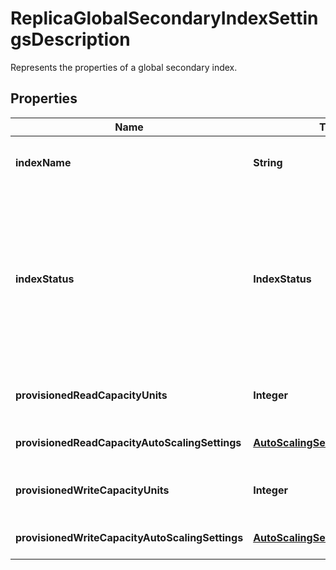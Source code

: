 

# ReplicaGlobalSecondaryIndexSettingsDescription

Represents the properties of a global secondary index.

## Properties

| Name | Type | Description | Notes |
|------------ | ------------- | ------------- | -------------|
|**indexName** | **String** | The name of the global secondary index. The name must be unique among all other indexes on this table. |  |
|**indexStatus** | **IndexStatus** | &lt;p&gt; The current status of the global secondary index:&lt;/p&gt; &lt;ul&gt; &lt;li&gt; &lt;p&gt; &lt;code&gt;CREATING&lt;/code&gt; - The global secondary index is being created.&lt;/p&gt; &lt;/li&gt; &lt;li&gt; &lt;p&gt; &lt;code&gt;UPDATING&lt;/code&gt; - The global secondary index is being updated.&lt;/p&gt; &lt;/li&gt; &lt;li&gt; &lt;p&gt; &lt;code&gt;DELETING&lt;/code&gt; - The global secondary index is being deleted.&lt;/p&gt; &lt;/li&gt; &lt;li&gt; &lt;p&gt; &lt;code&gt;ACTIVE&lt;/code&gt; - The global secondary index is ready for use.&lt;/p&gt; &lt;/li&gt; &lt;/ul&gt; |  [optional] |
|**provisionedReadCapacityUnits** | **Integer** | The maximum number of strongly consistent reads consumed per second before DynamoDB returns a &lt;code&gt;ThrottlingException&lt;/code&gt;. |  [optional] |
|**provisionedReadCapacityAutoScalingSettings** | [**AutoScalingSettingsDescription**](AutoScalingSettingsDescription.md) | Auto scaling settings for a global secondary index replica&#39;s read capacity units. |  [optional] |
|**provisionedWriteCapacityUnits** | **Integer** | The maximum number of writes consumed per second before DynamoDB returns a &lt;code&gt;ThrottlingException&lt;/code&gt;. |  [optional] |
|**provisionedWriteCapacityAutoScalingSettings** | [**AutoScalingSettingsDescription**](AutoScalingSettingsDescription.md) | Auto scaling settings for a global secondary index replica&#39;s write capacity units. |  [optional] |



